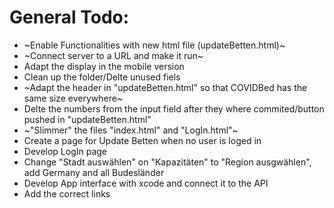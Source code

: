 # General Todo:
* ~Enable Functionalities with new html file (updateBetten.html)~
* ~Connect server to a URL and make it run~
* Adapt the display in the mobile version
* Clean up the folder/Delte unused fiels
* ~Adapt the header in "updateBetten.html" so that COVIDBed has the same size everywhere~
* Delte the numbers from the input field after they where commited/button pushed in "updateBetten.html"
* ~"Slimmer" the files "index.html" and "LogIn.html"~
* Create a page for Update Betten when no user is loged in
* Develop LogIn page
* Change "Stadt auswählen" on "Kapazitäten" to "Region ausgwählen", add Germany and all Budesländer
* Develop App interface with xcode and connect it to the API
* Add the correct links
